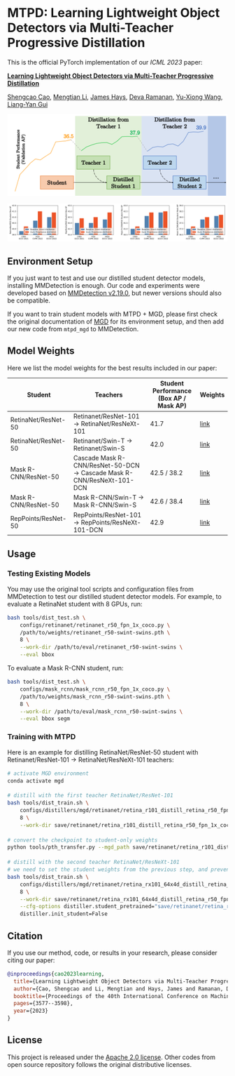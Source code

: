 # MTPD: Learning Lightweight Object Detectors via Multi-Teacher Progressive Distillation

This is the official PyTorch implementation of our *ICML 2023* paper:

**[Learning Lightweight Object Detectors via Multi-Teacher Progressive Distillation](https://arxiv.org/abs/2308.09105)**

[Shengcao Cao](https://shengcao-cao.github.io/), [Mengtian Li](https://mtli.github.io/), [James Hays](https://faculty.cc.gatech.edu/~hays/), [Deva Ramanan](https://www.cs.cmu.edu/~deva/), [Yu-Xiong Wang](https://yxw.web.illinois.edu/), [Liang-Yan Gui](https://cs.illinois.edu/about/people/faculty/lgui)

![MTPD-thumb](MTPD-thumb.png)

![MTPD-result](MTPD-result.png)

## Environment Setup

If you just want to test and use our distilled student detector models, installing MMDetection is enough. Our code and experiments were developed based on [MMDetection v2.19.0](https://github.com/open-mmlab/mmdetection/blob/v2.19.0/docs/get_started.md), but newer versions should also be compatible.

If you want to train student models with MTPD + MGD, please first check the original documentation of [MGD](https://github.com/yzd-v/MGD/tree/master/det) for its environment setup, and then add our new code from `mtpd_mgd` to MMDetection.

## Model Weights

Here we list the model weights for the best results included in our paper:

| Student              | Teachers                                                     | Student Performance (Box AP / Mask AP) | Weights                                                      |
| -------------------- | ------------------------------------------------------------ | -------------------------------------- | ------------------------------------------------------------ |
| RetinaNet/ResNet-50  | Retinanet/ResNet-101 -> RetinaNet/ResNeXt-101                | 41.7                                   | [link](https://drive.google.com/file/d/1o_PthxoRJig9W8BZyYqB90R31GIHKAzj/view?usp=sharing) |
| RetinaNet/ResNet-50  | Retinanet/Swin-T -> Retinanet/Swin-S                         | 42.0                                   | [link](https://drive.google.com/file/d/13gWelcDaH2f-Atevy74bXIBV5FKNDnGD/view?usp=sharing) |
| Mask R-CNN/ResNet-50 | Cascade Mask R-CNN/ResNet-50-DCN -> Cascade Mask R-CNN/ResNeXt-101-DCN | 42.5 / 38.2                            | [link](https://drive.google.com/file/d/1tPTfe7v_9QmNFbVPoHLOMRh88a8BAuWq/view?usp=sharing) |
| Mask R-CNN/ResNet-50 | Mask R-CNN/Swin-T -> Mask R-CNN/Swin-S                       | 42.6 / 38.4                            | [link](https://drive.google.com/file/d/1GJM7Imh7KXSSx-WJW8LkiwaxS6zgB7FT/view?usp=sharing) |
| RepPoints/ResNet-50  | RepPoints/ResNet-101 -> RepPoints/ResNeXt-101-DCN            | 42.9                                   | [link](https://drive.google.com/file/d/1QA1yM67eD_ZtS7wdpTSZSeHg_vPNfg5J/view?usp=sharing) |

## Usage

### Testing Existing Models

You may use the original tool scripts and configuration files from MMDetection to test our distilled student detector models. For example, to evaluate a RetinaNet student with 8 GPUs, run:

```bash
bash tools/dist_test.sh \
    configs/retinanet/retinanet_r50_fpn_1x_coco.py \
    /path/to/weights/retinanet_r50-swint-swins.pth \
    8 \
    --work-dir /path/to/eval/retinanet_r50-swint-swins \
    --eval bbox
```

To evaluate a Mask R-CNN student, run:

```bash
bash tools/dist_test.sh \
    configs/mask_rcnn/mask_rcnn_r50_fpn_1x_coco.py \
    /path/to/weights/mask_rcnn_r50-swint-swins.pth \
    8 \
    --work-dir /path/to/eval/mask_rcnn_r50-swint-swins \
    --eval bbox segm
```

### Training with MTPD

Here is an example for distilling RetinaNet/ResNet-50 student with Retinanet/ResNet-101 -> RetinaNet/ResNeXt-101 teachers:

```bash
# activate MGD environment
conda activate mgd

# distill with the first teacher RetinaNet/ResNet-101
bash tools/dist_train.sh \
    configs/distillers/mgd/retinanet/retina_r101_distill_retina_r50_fpn_1x_coco.py \
    8 \
    --work-dir save/retinanet/retina_r101_distill_retina_r50_fpn_1x_coco

# convert the checkpoint to student-only weights
python tools/pth_transfer.py --mgd_path save/retinanet/retina_r101_distill_retina_r50_fpn_1x_coco/latest.pth --output_path save/retinanet/retina_r101_distill_retina_r50_fpn_1x_coco/student.pth

# distill with the second teacher RetinaNet/ResNeXt-101
# we need to set the student weights from the previous step, and prevent the student from being initialized with the teacher weights
bash tools/dist_train.sh \
    configs/distillers/mgd/retinanet/retina_rx101_64x4d_distill_retina_r50_fpn_1x_coco.py \
    8 \
    --work-dir save/retinanet/retina_rx101_64x4d_distill_retina_r50_fpn_1x_coco \
    --cfg-options distiller.student_pretrained="save/retinanet/retina_r101_distill_retina_r50_fpn_1x_coco/student.pth" \
    distiller.init_student=False
```

## Citation

If you use our method, code, or results in your research, please consider citing our paper:

```BibTeX
@inproceedings{cao2023learning,
  title={Learning Lightweight Object Detectors via Multi-Teacher Progressive Distillation},
  author={Cao, Shengcao and Li, Mengtian and Hays, James and Ramanan, Deva and Wang, Yu-Xiong and Gui, Liangyan},
  booktitle={Proceedings of the 40th International Conference on Machine Learning},
  pages={3577--3598},
  year={2023}
}
```

## License

This project is released under the [Apache 2.0 license](./LICENSE). Other codes from open source repository follows the original distributive licenses.
